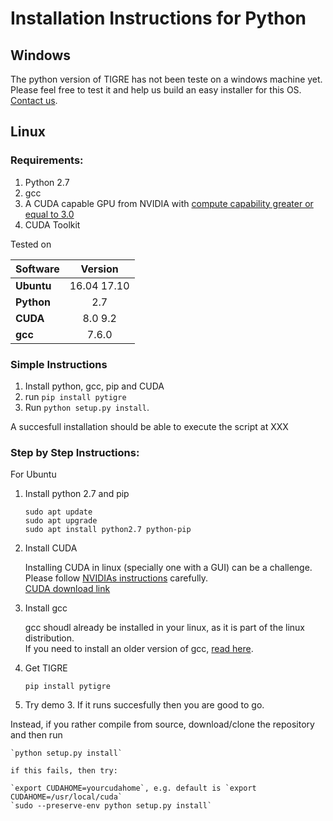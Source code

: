 Installation Instructions for Python
======

## Windows

The python version of TIGRE has not been teste on a windows machine yet. Please feel free to test it and help us build an easy installer for this OS. [Contact us](mailto:ander.biguri@gmail.com).

## Linux

### Requirements:

1. Python 2.7
2. gcc
3. A CUDA capable GPU from NVIDIA with [compute capability greater or equal to 3.0](https://en.wikipedia.org/wiki/CUDA#GPUs_supported)
4. CUDA Toolkit


Tested on

| Software        | Version           | 
| ------------- |:-------------:|
|**Ubuntu**| 16.04 17.10|
|**Python**| 2.7 |
|**CUDA**| 8.0 9.2 |
|**gcc**|  7.6.0|

### Simple Instructions

1. Install python, gcc, pip and CUDA
2. run `pip install pytigre`
3. Run `python setup.py install`. 

A succesfull installation should be able to execute the script at  XXX


###  Step by Step Instructions:

For Ubuntu

1. Install python 2.7 and pip

	```
	sudo apt update
	sudo apt upgrade
	sudo apt install python2.7 python-pip
	```
	
2. Install CUDA

   Installing CUDA in linux (specially one with a GUI) can be a challenge. Please follow [NVIDIAs instructions](https://developer.download.nvidia.com/compute/cuda/10.0/Prod/docs/sidebar/CUDA_Installation_Guide_Linux.pdf) carefully.\
   [CUDA download link](https://developer.nvidia.com/cuda-downloads)

3. Install gcc 

   gcc shoudl already be installed in your linux, as it is part of the linux distribution.\
   If you need to install an older version of gcc, [read here](https://askubuntu.com/questions/923337/installing-an-older-gcc-version3-4-3-on-ubuntu-14-04-currently-4-8-installed).
   
4. Get TIGRE
    
	`pip install pytigre` 
	
6. Try demo 3. If it runs succesfully then you are good to go.

Instead, if you rather compile from source, download/clone the repository and then run 

 
	`python setup.py install` 
	
	if this fails, then try:
	
	`export CUDAHOME=yourcudahome`, e.g. default is `export CUDAHOME=/usr/local/cuda`
	`sudo --preserve-env python setup.py install`
	
	
